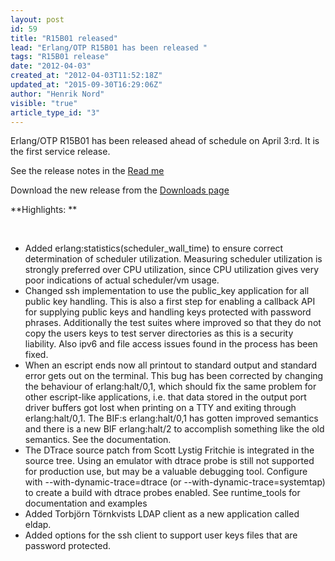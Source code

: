 ```yaml
---
layout: post
id: 59
title: "R15B01 released"
lead: "Erlang/OTP R15B01 has been released "
tags: "R15B01 release"
date: "2012-04-03"
created_at: "2012-04-03T11:52:18Z"
updated_at: "2015-09-30T16:29:06Z"
author: "Henrik Nord"
visible: "true"
article_type_id: "3"
---
```


 Erlang/OTP R15B01 has been released ahead of schedule on April 3:rd. It is the first service release.


 See the release notes in the [Read me](http://www.erlang.org/download/otp_src_R15B01.readme)

 Download the new release from the [Downloads page](http://www.erlang.org/download.html)

**Highlights:
**

  
* Added erlang:statistics(scheduler_wall_time) to ensure correct determination of scheduler utilization. Measuring scheduler utilization is strongly preferred over CPU utilization, since CPU utilization gives very poor indications of actual scheduler/vm usage.
* Changed ssh implementation to use the public_key application for all public key handling. This is also a first step for enabling a callback API for supplying public keys and handling keys protected with password phrases. Additionally the test suites where improved so that they do not copy the users keys to test server directories as this is a security liability. Also ipv6 and file access issues found in the process has been fixed.
* When an escript ends now all printout to standard output and standard error gets out on the terminal. This bug has been corrected by changing the behaviour of erlang:halt/0,1, which should fix the same problem for other escript-like applications, i.e. that data stored in the output port driver buffers got lost when printing on a TTY and exiting through erlang:halt/0,1. The BIF:s erlang:halt/0,1 has gotten improved semantics and there is a new BIF erlang:halt/2 to accomplish something like the old semantics. See the documentation.
* The DTrace source patch from Scott Lystig Fritchie is integrated in the source tree. Using an emulator with dtrace probe is still not supported for production use, but may be a valuable debugging tool. Configure with --with-dynamic-trace=dtrace (or --with-dynamic-trace=systemtap) to create a build with dtrace probes enabled. See runtime_tools for documentation and examples
* Added Torbjörn Törnkvists LDAP client as a new application called eldap.
* Added options for the ssh client to support user keys files that are password protected.
